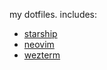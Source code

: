 my dotfiles. includes:

- [starship](https://starship.rs)
- [neovim](https://neovim.io/)
- [wezterm](https://wezfurlong.org/wezterm/index.html)

